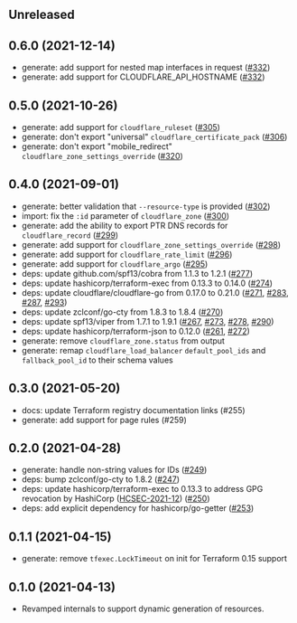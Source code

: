 ## Unreleased

## 0.6.0 (2021-12-14)

- generate: add support for nested map interfaces in request ([#332](https://github.com/cloudflare/cf-terraforming/pull/332))
- generate: add support for CLOUDFLARE_API_HOSTNAME ([#332](https://github.com/cloudflare/cf-terraforming/pull/332))

## 0.5.0 (2021-10-26)

- generate: add support for `cloudflare_ruleset` ([#305](https://github.com/cloudflare/cf-terraforming/issues/305))
- generate: don't export "universal" `cloudflare_certificate_pack` ([#306](https://github.com/cloudflare/cf-terraforming/issues/306))
- generate: don't export "mobile_redirect" `cloudflare_zone_settings_override` ([#320](https://github.com/cloudflare/cf-terraforming/issues/320))

## 0.4.0 (2021-09-01)

- generate: better validation that `--resource-type` is provided ([#302](https://github.com/cloudflare/cf-terraforming/issues/302))
- import: fix the `:id` parameter of `cloudflare_zone` ([#300](https://github.com/cloudflare/cf-terraforming/issues/300))
- generate: add the ability to export PTR DNS records for `cloudflare_record` ([#299](https://github.com/cloudflare/cf-terraforming/issues/299))
- generate: add support for `cloudflare_zone_settings_override` ([#298](https://github.com/cloudflare/cf-terraforming/issues/298))
- generate: add support for `cloudflare_rate_limit` ([#296](https://github.com/cloudflare/cf-terraforming/issues/296))
- generate: add support for `cloudflare_argo` ([#295](https://github.com/cloudflare/cf-terraforming/issues/295))
- deps: update github.com/spf13/cobra from 1.1.3 to 1.2.1 ([#277](https://github.com/cloudflare/cf-terraforming/issues/277))
- deps: update hashicorp/terraform-exec from 0.13.3 to 0.14.0 ([#274](https://github.com/cloudflare/cf-terraforming/issues/274))
- deps: update cloudflare/cloudflare-go from 0.17.0 to 0.21.0 ([#271](https://github.com/cloudflare/cf-terraforming/issues/271), [#283](https://github.com/cloudflare/cf-terraforming/issues/283), [#287](https://github.com/cloudflare/cf-terraforming/issues/287), [#293](https://github.com/cloudflare/cf-terraforming/issues/293))
- deps: update zclconf/go-cty from 1.8.3 to 1.8.4  ([#270](https://github.com/cloudflare/cf-terraforming/issues/270))
- deps: update spf13/viper from 1.7.1 to 1.9.1 ([#267](https://github.com/cloudflare/cf-terraforming/issues/249), [#273](https://github.com/cloudflare/cf-terraforming/issues/273), [#278](https://github.com/cloudflare/cf-terraforming/issues/278), [#290](https://github.com/cloudflare/cf-terraforming/issues/290))
- deps: update hashicorp/terraform-json to 0.12.0 ([#261](https://github.com/cloudflare/cf-terraforming/issues/261), [#272](https://github.com/cloudflare/cf-terraforming/issues/272))
- generate: remove `cloudflare_zone.status` from output
- generate: remap `cloudflare_load_balancer` `default_pool_ids` and `fallback_pool_id` to their schema values

## 0.3.0 (2021-05-20)

- docs: update Terraform registry documentation links (#255)
- generate: add support for page rules (#259)

## 0.2.0 (2021-04-28)

- generate: handle non-string values for IDs ([#249](https://github.com/cloudflare/cf-terraforming/issues/249))
- deps: bump zclconf/go-cty to 1.8.2 ([#247](https://github.com/cloudflare/cf-terraforming/issues/247))
- deps: update hashicorp/terraform-exec to 0.13.3 to address GPG revocation by HashiCorp ([HCSEC-2021-12](https://discuss.hashicorp.com/t/hcsec-2021-12-codecov-security-event-and-hashicorp-gpg-key-exposure/23512)) ([#250](https://github.com/cloudflare/cf-terraforming/issues/250))
- deps: add explicit dependency for hashicorp/go-getter ([#253](https://github.com/cloudflare/cf-terraforming/issues/253))

## 0.1.1 (2021-04-15)

- generate: remove `tfexec.LockTimeout` on init for Terraform 0.15 support

## 0.1.0 (2021-04-13)

- Revamped internals to support dynamic generation of resources.
